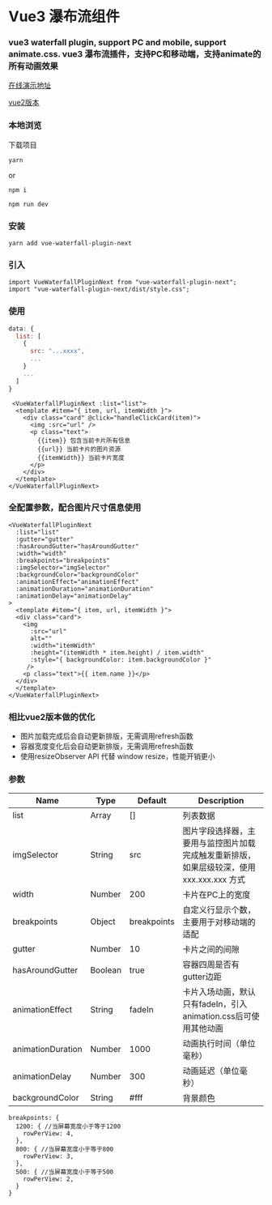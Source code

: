 <!--
 * @Description: 
 * @Version: 2.0
 * @Author: Yaowen Liu
 * @Date: 2021-10-18 16:22:04
 * @LastEditors: Yaowen Liu
 * @LastEditTime: 2021-10-18 17:55:07
-->
# Vue3 瀑布流组件
### vue3 waterfall plugin, support PC and mobile, support animate.css. vue3 瀑布流插件，支持PC和移动端，支持animate的所有动画效果 

[在线演示地址](https://heikaimu.github.io/vue3-waterfall-plugin/preview/index.html)

[vue2版本](https://github.com/heikaimu/vue-waterfall-plugin)

### 本地浏览

下载项目

```
yarn
```
or
```
npm i
```

```
npm run dev
```

### 安装

```
yarn add vue-waterfall-plugin-next
```

### 引入

```
import VueWaterfallPluginNext from "vue-waterfall-plugin-next";
import "vue-waterfall-plugin-next/dist/style.css";
```

### 使用
```js
data: {
  list: [
    {
      src: "...xxxx",
      ...
    }
    ...
  ]
}
```

```template
 <VueWaterfallPluginNext :list="list">
  <template #item="{ item, url, itemWidth }">
    <div class="card" @click="handleClickCard(item)">
      <img :src="url" />
      <p class="text">
        {{item}} 包含当前卡片所有信息
        {{url}} 当前卡片的图片资源
        {{itemWidth}} 当前卡片宽度
      </p>
    </div>
  </template>
</VueWaterfallPluginNext>
```

### 全配置参数，配合图片尺寸信息使用
```template
<VueWaterfallPluginNext
  :list="list"
  :gutter="gutter"
  :hasAroundGutter="hasAroundGutter"
  :width="width"
  :breakpoints="breakpoints"
  :imgSelector="imgSelector"
  :backgroundColor="backgroundColor"
  :animationEffect="animationEffect"
  :animationDuration="animationDuration"
  :animationDelay="animationDelay"
>
  <template #item="{ item, url, itemWidth }">
  <div class="card">
    <img
      :src="url"
      alt=""
      :width="itemWidth"
      :height="(itemWidth * item.height) / item.width"
      :style="{ backgroundColor: item.backgroundColor }"
     />
    <p class="text">{{ item.name }}</p>
  </div>
  </template>
</VueWaterfallPluginNext>
```

### 相比vue2版本做的优化
  - 图片加载完成后会自动更新排版，无需调用refresh函数
  - 容器宽度变化后会自动更新排版，无需调用refresh函数
  - 使用resizeObserver API 代替 window resize，性能开销更小


### 参数
| Name             | Type    | Default   | Description           |
| ---------------- | ------- | --------- | --------------------- |
| list             | Array   | []        | 列表数据            |
| imgSelector      | String  | src       | 图片字段选择器，主要用与监控图片加载完成触发重新排版，如果层级较深，使用 xxx.xxx.xxx 方式 |
| width            | Number  | 200       | 卡片在PC上的宽度 |
| breakpoints      | Object  |breakpoints| 自定义行显示个数，主要用于对移动端的适配 |
| gutter           | Number  | 10        | 卡片之间的间隙 |
| hasAroundGutter  | Boolean | true      | 容器四周是否有gutter边距 |
| animationEffect  | String  | fadeIn    | 卡片入场动画，默认只有fadeIn，引入animation.css后可使用其他动画 |
| animationDuration| Number  | 1000      | 动画执行时间（单位毫秒） |
| animationDelay   | Number  | 300       | 动画延迟（单位毫秒） |
| backgroundColor  | String  | #fff      | 背景颜色 |
```
breakpoints: {
  1200: { //当屏幕宽度小于等于1200
    rowPerView: 4,
  },
  800: { //当屏幕宽度小于等于800
    rowPerView: 3,
  },
  500: { //当屏幕宽度小于等于500
    rowPerView: 2,
  }
}
```
